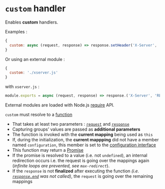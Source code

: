 # `custom` handler

Enables **custom** handlers.

Examples :
```javascript
{
  custom: async (request, response) => response.setHeader('X-Server', 'REserve')
}
```

Or using an external module :

```javascript
{
  custom: './xserver.js'
}
```

with `xserver.js` :
```javascript
module.exports = async (request, response) => response.('X-Server', 'REserve')
```

External modules are loaded with Node.js [require](https://nodejs.org/api/modules.html#modules_require_id) API.

`custom` must resolve to a [function](https://developer.mozilla.org/en-US/docs/Learn/JavaScript/Building_blocks/Functions)
* That takes at least two parameters : [`request`](https://nodejs.org/api/http.html#http_class_http_incomingmessage) and [`response`](https://nodejs.org/api/http.html#http_class_http_serverresponse)
* Capturing groups' values are passed as **additional parameters**
* The function is invoked with the **current mapping** being used as `this`
* If, during the initialization, the **current mappping** did not have a member named `configuration`, this member is set to the [configuration interface](iconfiguration.md)
* This function may return a [Promise](https://developer.mozilla.org/en-US/docs/Web/JavaScript/Reference/Global_Objects/Promise)
* If the promise is resolved to a value (i.e. not `undefined`), an internal redirection occurs i.e. the request is going over the mappings again (*infinite loops are prevented, see `max-redirect`*).
* If the `response` is not **finalized** after executing the function *(i.e. [`response.end`](https://nodejs.org/api/http.html#http_response_end_data_encoding_callback) was not called)*, the `request` is going over the remaining mappings
